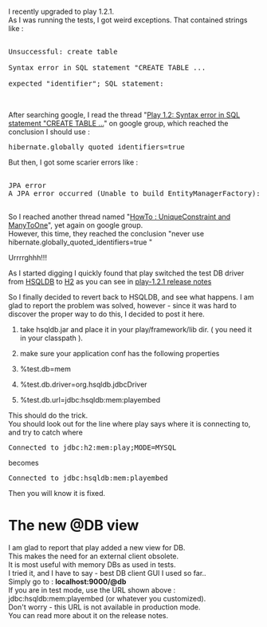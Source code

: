 <div dir="ltr" style="text-align: left;" trbidi="on" class="mograblog">

I recently upgraded to play 1.2.1.  
As I was running the tests, I got weird exceptions. That contained strings like :  

<pre>  
Unsuccessful: create table   

Syntax error in SQL statement "CREATE TABLE ...   

expected "identifier"; SQL statement:   

 </pre>

After searching google, I read the thread "[Play 1.2: Syntax error in SQL statement "CREATE TABLE ...](http://groups.google.com/group/play-framework/browse_thread/thread/7db811362e73a81f)" on google group, which reached the conclusion I should use :  

<pre>hibernate.globally_quoted_identifiers=true</pre>

But then, I got some scarier errors like :  

<pre class="prettyprint">  
JPA error  
A JPA error occurred (Unable to build EntityManagerFactory):  
  </pre>

So I reached another thread named "[HowTo : UniqueConstraint and ManyToOne](http://groups.google.com/group/play-framework/browse_thread/thread/20b3ecc0b008a76f)", yet again on google group.  
However, this time, they reached the conclusion "never use hibernate.globally_quoted_identifiers=true "  

Urrrrghhh!!!  

As I started digging I quickly found that play switched the test DB driver from [HSQLDB](http://hsqldb.org/) to [H2](http://www.h2database.com/html/main.html) as you can see in [play-1.2.1 release notes](http://www2.playframework.org/documentation/1.2/releasenotes-1.2#H2asdefaultinmemorydatabase)  

So I finally decided to revert back to HSQLDB, and see what happens. I am glad to report the problem was solved, however - since it was hard to discover the proper way to do this, I decided to post it here.

1.  take hsqldb.jar and place it in your play/framework/lib dir. ( you need it in your classpath ).
2.  make sure your application conf has the following properties

1.  %test.db=mem
2.  %test.db.driver=org.hsqldb.jdbcDriver
3.  %test.db.url=jdbc:hsqldb:mem:playembed

This should do the trick.  
You should look out for the line where play says where it is connecting to, and try to catch where

<pre>Connected to jdbc:h2:mem:play;MODE=MYSQL</pre>

becomes

<pre>Connected to jdbc:hsqldb:mem:playembed</pre>

Then you will know it is fixed.

# The new @DB view

I am glad to report that play added a new view for DB.  
This makes the need for an external client obsolete.  
It is most useful with memory DBs as used in tests.  
I tried it, and I have to say - best DB client GUI I used so far..  
Simply go to : <span style="font-weight:bold">localhost:9000/@db</span>  
If you are in test mode, use the URL shown above : jdbc:hsqldb:mem:playembed (or whatever you customized).  
Don't worry - this URL is not available in production mode.  
You can read more about it on the release notes.

</div>